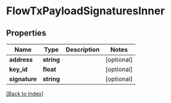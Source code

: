 # FlowTxPayloadSignaturesInner

## Properties

Name | Type | Description | Notes
------------ | ------------- | ------------- | -------------
**address** | **string** |  | [optional]
**key_id** | **float** |  | [optional]
**signature** | **string** |  | [optional]

[[Back to Index]](../index.md)
